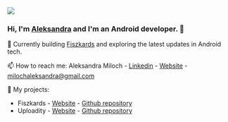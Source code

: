 <img src="https://media.licdn.com/dms/image/D4D16AQGfemBri2C03g/profile-displaybackgroundimage-shrink_350_1400/0/1711309116564?e=1723680000&v=beta&t=eDf90mkNK4A3SduJjYoXGP27Wcgsre6pTgWC3TdZPho">

### Hi, I'm [Aleksandra](https://aleksandramiloch.pl/) and I'm an Android developer. 👋

💼 Currently building [Fiszkards](https://play.google.com/store/apps/details?id=com.fiszkards) and exploring the latest updates in Android tech.


📫 How to reach me:
Aleksandra Miloch - [Linkedin](https://www.linkedin.com/in/aleksandra-miloch/) - [Website](https://aleksandramiloch.pl/) - milochaleksandra@gmail.com 
<br/>

📱 My projects:
* Fiszkards - [Website](https://fiszkards.pl/) - [Github repository](https://github.com/olamilosz/fiszkards/)
* Uploadity - [Website](https://aleksandramiloch.pl/uploadity/) - [Github repository](https://github.com/olamilosz/uploadity)
